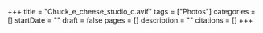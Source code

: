 +++
title = "Chuck_e_cheese_studio_c.avif"
tags = ["Photos"]
categories = []
startDate = ""
draft = false
pages = []
description = ""
citations = []
+++
